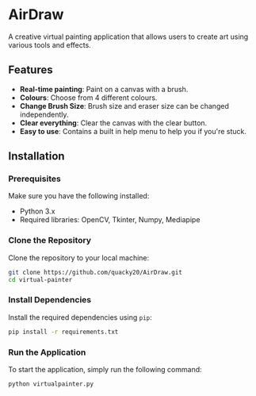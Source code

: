 # AirDraw

A creative virtual painting application that allows users to create art using various tools and effects.

## Features

- **Real-time painting**: Paint on a canvas with a brush.
- **Colours**: Choose from 4 different colours.
- **Change Brush Size**: Brush size and eraser size can be changed independently.
- **Clear everything**: Clear the canvas with the clear button.
- **Easy to use**: Contains a built in help menu to help you if you're stuck.

## Installation

### Prerequisites

Make sure you have the following installed:

- Python 3.x
- Required libraries: OpenCV, Tkinter, Numpy, Mediapipe

### Clone the Repository

Clone the repository to your local machine:

```bash
git clone https://github.com/quacky20/AirDraw.git
cd virtual-painter
```

### Install Dependencies

Install the required dependencies using `pip`:

```bash
pip install -r requirements.txt
```

### Run the Application

To start the application, simply run the following command:

```bash
python virtualpainter.py
```
